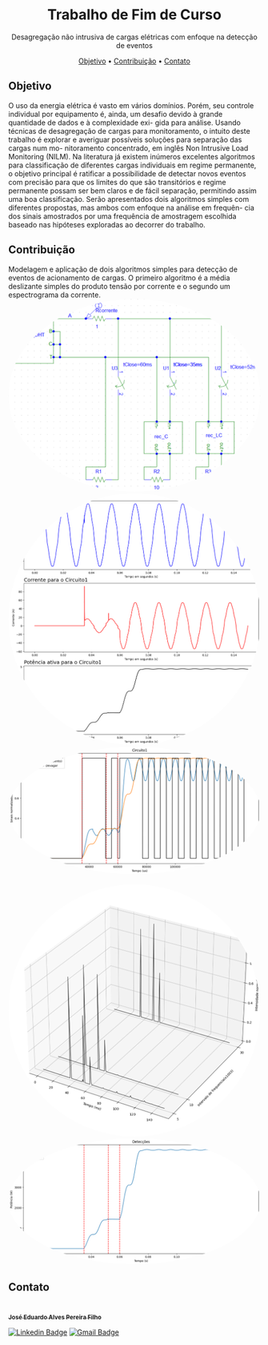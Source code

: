 <h1 align="center">Trabalho de Fim de Curso</h1>
	<p align="center">Desagregação não intrusiva de cargas elétricas com enfoque na
	detecção de eventos</p>

<p align="center">
	<a href="#objetivo">Objetivo</a> •
	<a href="#contribuicao">Contribuição</a> • 
	<a href="#contato">Contato</a>
</p>

<h2 id="objetivo">Objetivo</h2>
<p>
	O uso da energia elétrica é vasto em vários domínios. Porém, seu controle individual por
	equipamento é, ainda, um desafio devido à grande quantidade de dados e à complexidade exi-
	gida para análise. Usando técnicas de desagregação de cargas para monitoramento, o intuito
	deste trabalho é explorar e averiguar possíveis soluções para separação das cargas num mo-
	nitoramento concentrado, em inglês Non Intrusive Load Monitoring (NILM). Na literatura já
	existem inúmeros excelentes algoritmos para classificação de diferentes cargas individuais em
	regime permanente, o objetivo principal é ratificar a possibilidade de detectar novos eventos
	com precisão para que os limites do que são transitórios e regime permanente possam ser bem
	claros e de fácil separação, permitindo assim uma boa classificação. Serão apresentados dois
	algoritmos simples com diferentes propostas, mas ambos com enfoque na análise em frequên-
	cia dos sinais amostrados por uma frequência de amostragem escolhida baseado nas hipóteses
	exploradas ao decorrer do trabalho.
</p>


<h2 id="contribuicao">Contribuição</h2>
<p>
	Modelagem e aplicação de dois algoritmos simples para detecção de eventos de acionamento de cargas. O primeiro algoritmo é a média deslizante simples do produto tensão por corrente e o segundo um espectrograma da corrente.
	<img style="border-radius: 50%;" src="https://github.com/jeduapf/TCC/blob/main/Imagens/Circuito1_cargas_diferentes_diferentes_filtros.png?raw=true" width="100%;" alt=""/>
	<br>
	<img style="border-radius: 50%;" src="https://github.com/jeduapf/TCC/blob/main/Imagens/Circuito1.png?raw=true" width="100%;" alt=""/>
	<br>
	<img style="border-radius: 50%;" src="https://github.com/jeduapf/TCC/blob/main/Imagens/Circuito1_SMA.png?raw=true" width="100%;" alt=""/>
	<br>
	<img style="border-radius: 50%;" src="https://github.com/jeduapf/TCC/blob/main/Apresenta%C3%A7ao/SNR_5freq_10harm_11winlen_800overlap_0.75.gif?raw=true" width="100%;" alt=""/>
	<br>
	<img style="border-radius: 50%;" src="https://github.com/jeduapf/TCC/blob/main/Imagens/Circuito1_3D_frequency_plot.png?raw=true" width="100%;" alt=""/>
	<br>
	<img style="border-radius: 50%;" src="https://github.com/jeduapf/TCC/blob/main/Imagens/Circuito1_Power_detections.png?raw=true" width="100%;" alt=""/>
</p>


<h2 id="contato">Contato</h2>
<p>
	<a href="https://www.linkedin.com/in/jeduapf/">
		<img style="border-radius: 50%;" src="https://avatars3.githubusercontent.com/u/380327?s=460&u=61b426b901b8fe02e12019b1fdb67bf0072d4f00&v=4" width="100px;" alt=""/>
		<br />
		<sub><b>José Eduardo Alves Pereira Filho</b></sub>
	</a>
</p>

[![Linkedin Badge](https://img.shields.io/badge/-José-blue?style=flat-square&logo=Linkedin&logoColor=white&link=https://www.linkedin.com/in/jeduapf/)](https://www.linkedin.com/in/jeduapf/) 
[![Gmail Badge](https://img.shields.io/badge/-jeduapf@gmail.com-c14438?style=flat-square&logo=Gmail&logoColor=white&link=mailto:jeduapf@gmail.com)](mailto:jeduapf@gmail.com)

